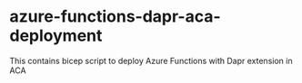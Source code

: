 # azure-functions-dapr-aca-deployment
This contains bicep script to deploy Azure Functions with Dapr extension in ACA
